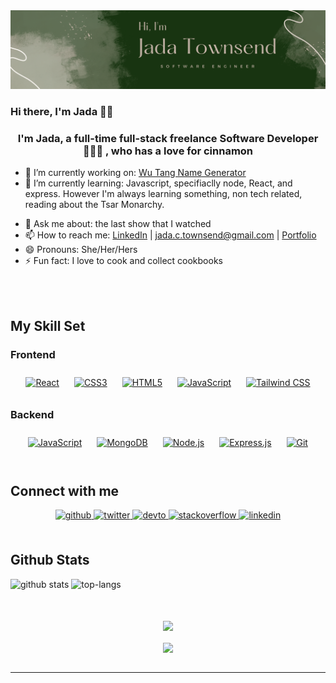 
<!--
**Jada-Cherie/Jada-Cherie** is a ✨ _special_ ✨ repository because its `README.md` (this file) appears on your GitHub profile.
Here are some ideas to get you started: -->
<img src="https://github.com/Jada-Cherie/Jada-Cherie/blob/main/Header/Beige%20Feminine%20Personal%20LinkedIn%20Banner%20(1).png" alt="Banner that says Hi, I'm Jada Townsend Software Enginner">

### Hi there, I'm Jada 👋🏾
### <div align="center">I'm Jada, a full-time full-stack freelance Software Developer 👩🏾‍💻 , who has a love for cinnamon</div>  
- 🔭 I’m currently working on: [Wu Tang Name Generator](https://github.com/rishavanand/github-profilinator)
- 🌱 I’m currently learning: Javascript, specifiaclly node, React, and express. However I'm always learning something, non tech related, reading about the Tsar Monarchy.
<!-- - 👯 I’m looking to collaborate on ...
- 🤔 I’m looking for help with ... -->
- 💬 Ask me about: the last show that I watched
- 📫 How to reach me: [LinkedIn](https://www.linkedin.com/in/jada-townsend-946b31144/) | jada.c.townsend@gmail.com | [Portfolio](https://jadatownsend.me/)
- 😄 Pronouns: She/Her/Hers
- ⚡ Fun fact: I love to cook and collect cookbooks

<br/>
<br/>  


## My Skill Set  




### Frontend  
<div align="center">  
<a href="https://reactjs.org/" target="_blank"><img style="margin: 10px" src="https://profilinator.rishav.dev/skills-assets/react-original-wordmark.svg" alt="React" height="50" /></a>  
<a href="https://www.w3schools.com/css/" target="_blank"><img style="margin: 10px" src="https://profilinator.rishav.dev/skills-assets/css3-original-wordmark.svg" alt="CSS3" height="50" /></a>  
<a href="https://en.wikipedia.org/wiki/HTML5" target="_blank"><img style="margin: 10px" src="https://profilinator.rishav.dev/skills-assets/html5-original-wordmark.svg" alt="HTML5" height="50" /></a>  
<a href="https://www.javascript.com/" target="_blank"><img style="margin: 10px" src="https://profilinator.rishav.dev/skills-assets/javascript-original.svg" alt="JavaScript" height="50" /></a>  
<a href="https://www.tailwindcss.com/" target="_blank"><img style="margin: 10px" src="https://profilinator.rishav.dev/skills-assets/tailwindcss.svg" alt="Tailwind CSS" height="50" /></a>  
</div>

</td><td valign="top" width="33%">



### Backend  
<div align="center">  
<a href="https://www.javascript.com/" target="_blank"><img style="margin: 10px" src="https://profilinator.rishav.dev/skills-assets/javascript-original.svg" alt="JavaScript" height="50" /></a>  
<a href="https://www.mongodb.com/" target="_blank"><img style="margin: 10px" src="https://profilinator.rishav.dev/skills-assets/mongodb-original-wordmark.svg" alt="MongoDB" height="50" /></a>  
<a href="https://nodejs.org/" target="_blank"><img style="margin: 10px" src="https://profilinator.rishav.dev/skills-assets/nodejs-original-wordmark.svg" alt="Node.js" height="50" /></a>  
<a href="https://expressjs.com/" target="_blank"><img style="margin: 10px" src="https://profilinator.rishav.dev/skills-assets/express-original-wordmark.svg" alt="Express.js" height="50" /></a>  
<a href="https://github.com/" target="_blank"><img style="margin: 10px" src="https://profilinator.rishav.dev/skills-assets/git-scm-icon.svg" alt="Git" height="50" /></a>  
</div>

</td><td valign="top" width="33%">


</td></tr></table>  


<br/>

## Connect with me  
<div align="center">
<a href="https://github.com/Jada-Cherie " target="_blank">
<img src=https://img.shields.io/badge/github-%2324292e.svg?&style=for-the-badge&logo=github&logoColor=white alt=github style="margin-bottom: 5px;" />
</a>
<a href="https://twitter.com/JadaCherieT" target="_blank">
<img src=https://img.shields.io/badge/twitter-%2300acee.svg?&style=for-the-badge&logo=twitter&logoColor=white alt=twitter style="margin-bottom: 5px;" />
</a>
<a href="https://dev.to/jadacherie" target="_blank">
<img src=https://img.shields.io/badge/dev.to-%2308090A.svg?&style=for-the-badge&logo=dev.to&logoColor=white alt=devto style="margin-bottom: 5px;" />
</a>
<a href="https://stackoverflow.com/users/jada-townsend" target="_blank">
<img src=https://img.shields.io/badge/stackoverflow-%23F28032.svg?&style=for-the-badge&logo=stackoverflow&logoColor=white alt=stackoverflow style="margin-bottom: 5px;" />
</a>
<a href="https://linkedin.com/in/jada-townsend-946b31144" target="_blank">
<img src=https://img.shields.io/badge/linkedin-%231E77B5.svg?&style=for-the-badge&logo=linkedin&logoColor=white alt=linkedin style="margin-bottom: 5px;" />
</a>  
</div>  
  

<br/>  


## Github Stats  

![github stats](https://github-readme-stats-kqb3lehhr-jada-cherie.vercel.app/api?username=Jada-Cherie&show_icons=true&theme=vue-dark)
![top-langs](https://github-readme-stats-kqb3lehhr-jada-cherie.vercel.app/api/top-langs?username=Jada-Cherie&show_icons=true&theme=vue-dark)



<br/>  
<br/>  

<div align="center">
<img src="https://komarev.com/ghpvc/?username=Jada-Cherie&&style=flat-square" align="center" />
</div>  
  

<br/>  

<div align="center">
            <a href="https://www.buymeacoffee.com/jadacherie" target="_blank" style="display: inline-block;">
                <img
                    src="https://img.shields.io/badge/Donate-Buy%20Me%20A%20Coffee-orange.svg?style=flat-square&logo=buymeacoffee" 
                    align="center"
                />
            </a></div>
<br />

----

